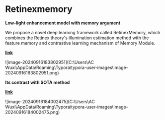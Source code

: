 # Retinexmemory
**Low-light enhancement model with memory argument**

We propose a novel deep learning framework called RetinexMemory, which combines the Retinex theory's illumination estimation method with the feature memory and contrastive learning mechanism of Memory Module.

**[link](https://github.com/Gmasterzhangxinyang)**

![image-20240916183802951](C:\Users\AC Wuxi\AppData\Roaming\Typora\typora-user-images\image-20240916183802951.png)

**Its contrast with SOTA method**

**[link](https://github.com/Gmasterzhangxinyang)**

![image-20240916184002475](C:\Users\AC Wuxi\AppData\Roaming\Typora\typora-user-images\image-20240916184002475.png)
